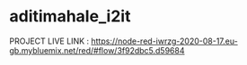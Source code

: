 # aditimahale_i2it
PROJECT LIVE LINK : https://node-red-iwrzg-2020-08-17.eu-gb.mybluemix.net/red/#flow/3f92dbc5.d59684
